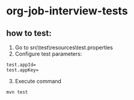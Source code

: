 # org-job-interview-tests

## how to test:
  1. Go to src\test\resources\test.properties
  2. Configure test parameters:

    test.appId=
    test.appKey=
 
  3. Execute command
  
    mvn test